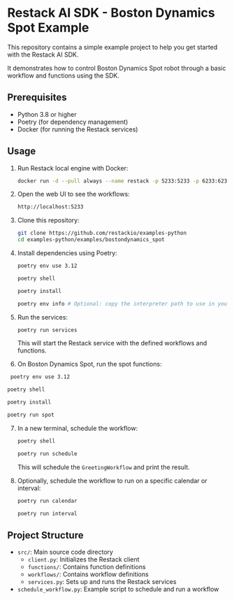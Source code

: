 # Restack AI SDK - Boston Dynamics Spot Example

This repository contains a simple example project to help you get started with the Restack AI SDK.

It demonstrates how to control Boston Dynamics Spot robot through a basic workflow and functions using the SDK.

## Prerequisites

- Python 3.8 or higher
- Poetry (for dependency management)
- Docker (for running the Restack services)

## Usage

1. Run Restack local engine with Docker:

   ```bash
   docker run -d --pull always --name restack -p 5233:5233 -p 6233:6233 -p 7233:7233 ghcr.io/restackio/restack:main
   ```

2. Open the web UI to see the workflows:

   ```bash
   http://localhost:5233
   ```

3. Clone this repository:

   ```bash
   git clone https://github.com/restackio/examples-python
   cd examples-python/examples/bostondynamics_spot
   ```

4. Install dependencies using Poetry:

   ```bash
   poetry env use 3.12
   ```

   ```bash
   poetry shell
   ```

   ```bash
   poetry install
   ```

   ```bash
   poetry env info # Optional: copy the interpreter path to use in your IDE (e.g. Cursor, VSCode, etc.)
   ```

5. Run the services:

   ```bash
   poetry run services
   ```

   This will start the Restack service with the defined workflows and functions.

6. On Boston Dynamics Spot, run the spot functions:

```bash
 poetry env use 3.12
```

```bash
poetry shell
```

```bash
poetry install
```

```bash
poetry run spot
```

7. In a new terminal, schedule the workflow:

   ```bash
   poetry shell
   ```

   ```bash
   poetry run schedule
   ```

   This will schedule the `GreetingWorkflow` and print the result.

8. Optionally, schedule the workflow to run on a specific calendar or interval:

   ```bash
   poetry run calendar
   ```

   ```bash
   poetry run interval
   ```

## Project Structure

- `src/`: Main source code directory
  - `client.py`: Initializes the Restack client
  - `functions/`: Contains function definitions
  - `workflows/`: Contains workflow definitions
  - `services.py`: Sets up and runs the Restack services
- `schedule_workflow.py`: Example script to schedule and run a workflow
